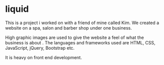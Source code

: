 # liquid

This is a project i worked on with a friend of mine called Kim. We created a website on a spa, salon and barber shop under one business.

High graphic images are used to give the website a feel of what the business is about . The languages and frameworks used are HTML, CSS, JavaScript, jQuery, Bootstrap etc.

It is heavy on front end development. 
